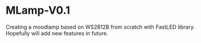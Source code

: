 # MLamp-V0.1
Creating a moodlamp based on WS2812B from scratch with FastLED library. Hopefully will add new features in future.
